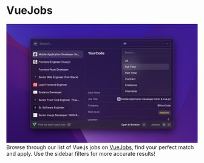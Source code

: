 # VueJobs

![screnshot](./assets/Metadata-3.png)
Browse through our list of Vue.js jobs on [VueJobs](https://vuejobs.com.), find your perfect match and apply. Use the sidebar filters for more accurate results!
